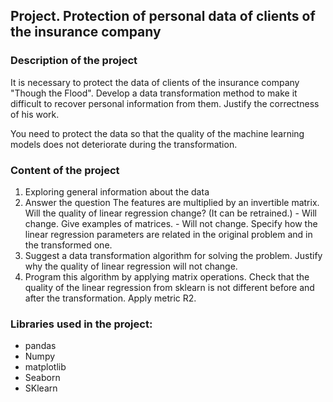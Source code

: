 ## Project. Protection of personal data of clients of the insurance company
### Description of the project
It is necessary to protect the data of clients of the insurance company "Though the Flood". Develop a data transformation method to make it difficult to recover personal information from them. Justify the correctness of his work.

You need to protect the data so that the quality of the machine learning models does not deteriorate during the transformation.


### Content of the project
1. Exploring general information about the data
2. Answer the question
    The features are multiplied by an invertible matrix. Will the quality of linear regression change? (It can be retrained.)
         - Will change. Give examples of matrices.
         - Will not change. Specify how the linear regression parameters are related in the original problem and in the transformed one.
3. Suggest a data transformation algorithm for solving the problem. Justify why the quality of linear regression will not change.
4. Program this algorithm by applying matrix operations. Check that the quality of the linear regression from sklearn is not different before and after the transformation. Apply metric R2.

### Libraries used in the project:
- pandas
- Numpy
- matplotlib
- Seaborn
- SKlearn
